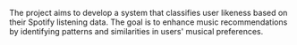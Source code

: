 The project aims to develop a system that classifies user likeness based on their Spotify listening data. The goal is to enhance music recommendations by identifying patterns and similarities in users' musical preferences.

